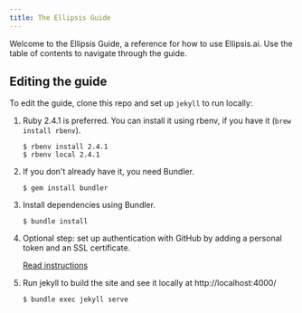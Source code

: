 ```yaml
---
title: The Ellipsis Guide
---
```


Welcome to the Ellipsis Guide, a reference for how to use Ellipsis.ai. Use the table of contents to navigate through the guide.

## Editing the guide

To edit the guide, clone this repo and set up `jekyll` to run locally:

1. Ruby 2.4.1 is preferred. You can install it using rbenv, if you have it (`brew install rbenv`).

    ```
    $ rbenv install 2.4.1
    $ rbenv local 2.4.1
    ```

2. If you don't already have it, you need Bundler.

    ```
    $ gem install bundler
    ```

3. Install dependencies using Bundler.

    ```
    $ bundle install
    ```

4. Optional step: set up authentication with GitHub by adding a personal token and an SSL certificate.

    [Read instructions](http://idratherbewriting.com/documentation-theme-jekyll/mydoc_install_jekyll_on_mac.html#githuberror)

5. Run jekyll to build the site and see it locally at http://localhost:4000/

    ```
    $ bundle exec jekyll serve
    ```


